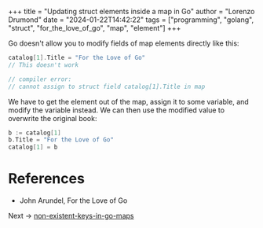 +++
title = "Updating struct elements inside a map in Go"
author = "Lorenzo Drumond"
date = "2024-01-22T14:42:22"
tags = ["programming",  "golang",  "struct",  "for_the_love_of_go",  "map",  "element"]
+++


Go doesn't allow you to modify fields of map elements directly like this:
```go
catalog[1].Title = "For the Love of Go"
// This doesn't work

// compiler error:
// cannot assign to struct field catalog[1].Title in map
```

We have to get the element out of the map, assign it to some variable, and modify the variable instead. We can then use the modified value to overwrite the original book:
```go
b := catalog[1]
b.Title = "For the Love of Go"
catalog[1] = b
```

# References
- John Arundel, For the Love of Go

Next -> [non-existent-keys-in-go-maps](/wiki/non-existent-keys-in-go-maps/)
